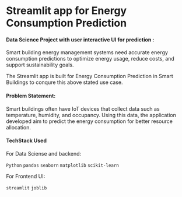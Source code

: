 
# Streamlit app for Energy Consumption Prediction

#### Data Science Project with user interactive UI for prediction :
Smart building energy management systems need accurate energy consumption predictions to
optimize energy usage, reduce costs, and support sustainability goals. 

The Streamlit app is built for Energy Consumption Prediction in Smart Buildings to conqure this above stated use case.

#### Problem Statement: 
Smart buildings often have IoT devices that collect data such as temperature, humidity, and
occupancy. Using this data, the application developed aim to predict the energy consumption for better resource
allocation.


#### TechStack Used

For Data Sciense and backend:

`Python` `pandas` `seaborn` `matplotlib` `scikit-learn` 

For Frontend UI:

`streamlit` `joblib`

